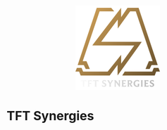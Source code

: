 <p align="center">
  <img src="./public/logo-192x192.png" alt="TFT Synergies Logo">
</p>

# TFT Synergies
